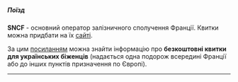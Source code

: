##### Поїзд


**SNCF** - основний оператор залізничного сполучення Франції. Квитки можна придбати на їх [сайті](https://www.sncf.com/fr).

За цим [посиланням](https://www.sncf.com/fr/groupe/gratuite-trains-refugies-ukrainiens) можна знайти інформацію про **безкоштовні квитки для українських біженців** (надається одна подорож всередині Франції або до інших пунктів призначення по Європі).

***
